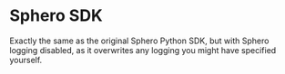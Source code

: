 # Sphero SDK
Exactly the same as the original Sphero Python SDK, but with Sphero logging disabled, as it overwrites any logging you might have specified yourself. 
